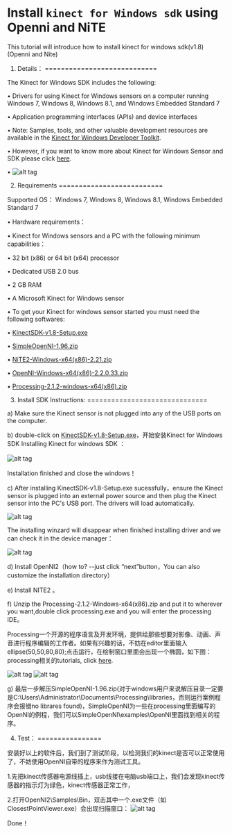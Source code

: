 Install `kinect for Windows sdk` using Openni and NiTE 
===========================================================

 This tutorial will  introduce how to install kinect for windows sdk(v1.8) (Openni and Nite)
 
1.	Details：
============================ 

The Kinect for Windows SDK includes the following:

•	Drivers for using Kinect for Windows sensors on a computer running Windows 7, Windows 8, Windows 8.1, and Windows Embedded Standard 7

•	Application programming interfaces (APIs) and device interfaces

•	Note: Samples, tools, and other valuable development resources are available in the [Kinect for Windows Developer Toolkit](http://go.microsoft.com/fwlink/?LinkID=323589).

•	However, if you want to know more about Kinect for Windows Sensor and SDK please click [here](http://www.microsoft.com/en-us/kinectforwindowsdev/start.aspx).

•
![alt tag](https://raw.githubusercontent.com/timlentse/-Installing--kinect-for-windows-sdk--using-Openni-and-NiTE-/master/kinect.png)

2.	Requirements
==========================

Supported OS：
Windows 7, Windows 8, Windows 8.1, Windows Embedded Standard 7

•	Hardware requirements：

•	 Kinect for Windows sensors and a PC with the following minimum capabilities：

•	32 bit (x86) or 64 bit (x64) processor

•	Dedicated USB 2.0 bus

•	2 GB RAM

•	A Microsoft Kinect for Windows sensor

•	To get your Kinect for windows sensor started you must need the following softwares:

•	[KinectSDK-v1.8-Setup.exe](http://download.microsoft.com/download/E/1/D/E1DEC243-0389-4A23-87BF-F47DE869FC1A/KinectSDK-v1.8-Setup.exe)

•	[SimpleOpenNI-1.96.zip](https://code.google.com/p/simple-openni/downloads/list)

•	[NiTE2-Windows-x64(x86)-2.21.zip](http://www.openni.org/files/nite/)

•	[OpenNI-Windows-x64(x86)-2.2.0.33.zip](http://www.openni.org/openni-sdk/)

•	[Processing-2.1.2-windows-x64(x86).zip](https://www.processing.org/download/?processing)

3.	Install SDK Instructions:
==============================

a)	Make sure the Kinect sensor is not plugged into any of the USB ports on the computer.

b)	double-click on [KinectSDK-v1.8-Setup.exe](http://download.microsoft.com/download/E/1/D/E1DEC243-0389-4A23-87BF-F47DE869FC1A/KinectSDK-v1.8-Setup.exe)，开始安装Kinect for Windows SDK
Installing Kinect for windows SDK ：

 ![alt tag](https://raw.githubusercontent.com/timlentse/-Installing--kinect-for-windows-sdk--using-Openni-and-NiTE-/master/screenshot1.png)　
 
Installation finished and close the windows！

c)	After installing KinectSDK-v1.8-Setup.exe sucessfully，ensure the Kinect sensor is plugged into an external power source and then plug the Kinect sensor into the PC's USB port. The drivers will load automatically.

 ![alt tag](https://raw.githubusercontent.com/timlentse/-Installing--kinect-for-windows-sdk--using-Openni-and-NiTE-/master/screenshot2.png)
 
The installing winzard will disappear when finished installing driver and we can check it in the device manager：

![alt tag](https://raw.githubusercontent.com/timlentse/-Installing--kinect-for-windows-sdk--using-Openni-and-NiTE-/master/screenshot3.png)
 
d)	Install OpenNI2（how to? --just click “next”button，You can also customize the installation directory）

e)	Install NITE2 。

f)	Unzip the Processing-2.1.2-Windows-x64(x86).zip and put it to wherever you want,double click processing.exe and you will enter the processing IDE。

Processing一个开源的程序语言及开发环境，提供给那些想要对影像、动画、声音进行程序编辑的工作者。如果有兴趣的话，不妨在editor里面输入ellipse(50,50,80,80);点击运行，在绘制窗口里面会出现一个椭圆，如下图： processing相关的tutorials, click [here](http://www.processing.org/tutorials/).

![alt tag](https://raw.githubusercontent.com/timlentse/-Installing--kinect-for-windows-sdk--using-Openni-and-NiTE-/master/screenshot4.png)
![alt tag](https://raw.githubusercontent.com/timlentse/-Installing--kinect-for-windows-sdk--using-Openni-and-NiTE-/master/screenshot5.png)

   
g)	最后一步解压SimpleOpenNI-1.96.zip(对于windows用户来说解压目录一定要是C:\Users\Administrator\Documents\Processing\libraries，否则运行案例程序会报错no librares found)，SimpleOpenNI为一些在processing里面编写的OpenNI的例程，我们可以SimpleOpenNI\examples\OpenNI里面找到相关的程序。

4.	Test：
================

安装好以上的软件后，我们到了测试阶段，以检测我们的kinect是否可以正常使用了，不妨使用OpenNI自带的程序来作为测试工具。

1.先把kinect传感器电源线插上，usb线接在电脑usb端口上，我们会发现kinect传感器的指示灯为绿色，kinect传感器正常工作，

2.打开OpenNI2\Samples\Bin，双击其中一个.exe文件（如ClosestPointViewer.exe）会出现扫描窗口：
![alt tag](https://raw.githubusercontent.com/timlentse/-Installing--kinect-for-windows-sdk--using-Openni-and-NiTE-/master/screenshot6.png)
 
Done！

